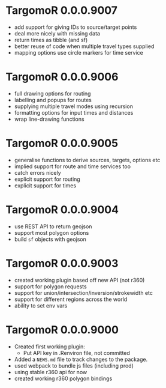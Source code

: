 # TargomoR 0.0.0.9007

* add support for giving IDs to source/target points
* deal more nicely with missing data
* return times as tibble (and sf)
* better reuse of code when multiple travel types supplied
* mapping options use circle markers for time service

# TargomoR 0.0.0.9006

* full drawing options for routing
* labelling and popups for routes
* supplying multiple travel modes using recursion
* formatting options for input times and distances
* wrap line-drawing functions

# TargomoR 0.0.0.9005

* generalise functions to derive sources, targets, options etc
* implied support for route and time services too
* catch errors nicely
* explicit support for routing
* explicit support for times

# TargomoR 0.0.0.9004

* use REST API to return geojson
* support most polygon options
* build `sf` objects with geojson

# TargomoR 0.0.0.9003

* created working plugin based off new API (not r360)
* support for polygon requests
* support for union/intersection/inversion/strokewidth etc
* support for different regions across the world
* ability to set env vars

# TargomoR 0.0.0.9000

* Created first working plugin:
  + Put API key in .Renviron file, not committed
* Added a `NEWS.md` file to track changes to the package.
* used webpack to bundle js files (including prod)
* using stable r360 api for now
* created working r360 polygon bindings

